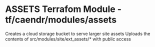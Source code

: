 ASSETS Terrafom Module - tf/caendr/modules/assets
=============================================================================

Creates a cloud storage bucket to serve larger site assets
Uploads the contents of src/modules/site/ext_assets/* with public access

